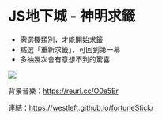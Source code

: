 # JS地下城 - 神明求籤

* 需選擇類別，才能開始求籤
* 點選「重新求籤」，可回到第一幕
* 多抽幾次會有意想不到的驚喜

![](https://i.imgur.com/0RIdxmy.jpg)


背景音樂：https://reurl.cc/O0e5Er

連結：https://westleft.github.io/fortuneStick/
